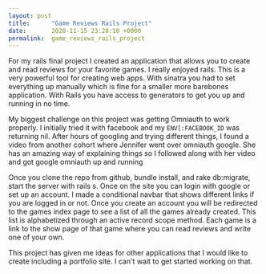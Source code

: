 ```yaml
---
layout: post
title:      "Game Reviews Rails Project"
date:       2020-11-15 23:28:10 +0000
permalink:  game_reviews_rails_project
---
```



For my rails final project I created an application that allows you to create and read reviews for your favorite games. I really enjoyed rails. This is a very powerful tool for creating web apps. With sinatra you had to set everything up manually which is fine for a smaller more barebones application. With Rails you have access to generators to get you up and running in no time. 

My biggest challenge on this project was getting Omniauth to work properly. I initially tried it with facebook and my `ENV[:FACEBOOK_ID` was returning nil. After hours of googling and trying different things, I found a video from another cohort where Jennifer went over omniauth google. She has an amazing way of explaining things so I followed along with her video and got google omniauth up and running 

Once you clone the repo from github, bundle install, and rake db:migrate, start the server with rails s. Once on the site you can login with google or set up an account. I made a conditional navbar that shows different links if you are logged in or not. Once you create an account you will be redirected to the games index page to see a list of all the games already created. This list is alphabetized through an active record scope method.  Each game is a link to the show page of that game where you can read reviews and write one of your own. 

This project has given me ideas for other applications that I would like to create including a portfolio site. I can't wait to get started working on that. 


